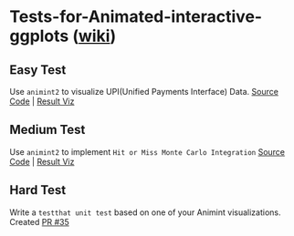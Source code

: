 # Tests-for-Animated-interactive-ggplots ([wiki](https://github.com/rstats-gsoc/gsoc2020/wiki/Animated-interactive-ggplots))

## Easy Test
Use `animint2` to visualize UPI(Unified Payments Interface) Data. [Source Code](EasyTask.R) | [Result Viz](http://bl.ocks.org/lazycipher/raw/4d565748a57d90038d4a49f5ef677b17/)

## Medium Test
Use `animint2` to implement `Hit or Miss Monte Carlo Integration` [Source Code](MediumTask.R) | [Result Viz](https://lazycipher.js.org/Tests-for-Animated-interactive-ggplots/MediumOutput/index.html)

## Hard Test
Write a `testthat unit test` based on one of your Animint visualizations. Created [PR #35](https://github.com/tdhock/animint2/pull/35)
